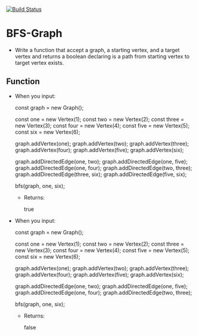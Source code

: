 [![Build Status](https://travis-ci.com/jlhiskey/code-challenge.svg?branch=master)](https://travis-ci.com/jlhiskey/code-challenge)

# BFS-Graph
 - Write a function that accept a graph, a starting vertex, and a target vertex and returns a boolean declaring is a path from starting vertex to target vertex exists.
 ## Function
 - When you input:
  
  
     const graph = new Graph();
 
     const one = new Vertex(1);
     const two = new Vertex(2);
     const three = new Vertex(3);
     const four = new Vertex(4);
     const five = new Vertex(5);
     const six = new Vertex(6);
 
     graph.addVertex(one);
     graph.addVertex(two);
     graph.addVertex(three);
     graph.addVertex(four);
     graph.addVertex(five);
     graph.addVertex(six);
 
     graph.addDirectedEdge(one, two);
     graph.addDirectedEdge(one, five);
     graph.addDirectedEdge(one, four);
     graph.addDirectedEdge(two, three);
     graph.addDirectedEdge(three, six);
     graph.addDirectedEdge(five, six);
 
     bfs(graph, one, six);
     
   - Returns:
   
   
        true
        
 - When you input:
  
  
     const graph = new Graph();
 
     const one = new Vertex(1);
     const two = new Vertex(2);
     const three = new Vertex(3);
     const four = new Vertex(4);
     const five = new Vertex(5);
     const six = new Vertex(6);
 
     graph.addVertex(one);
     graph.addVertex(two);
     graph.addVertex(three);
     graph.addVertex(four);
     graph.addVertex(five);
     graph.addVertex(six);
 
     graph.addDirectedEdge(one, two);
     graph.addDirectedEdge(one, five);
     graph.addDirectedEdge(one, four);
     graph.addDirectedEdge(two, three);
    
     bfs(graph, one, six);
     
   - Returns:
   
   
        false